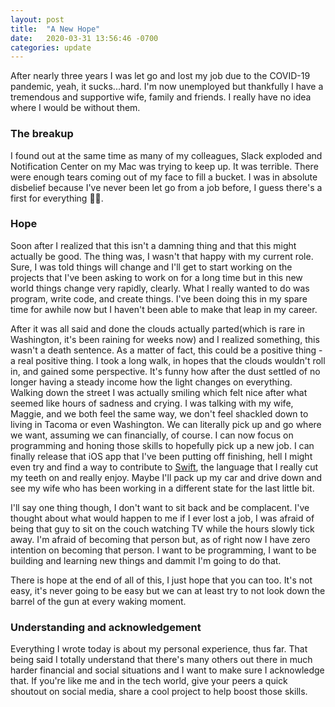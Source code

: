 ```yaml
---
layout: post
title:  "A New Hope"
date:   2020-03-31 13:56:46 -0700
categories: update
---
```

After nearly three years I was let go and lost my job due to the COVID-19 pandemic, yeah, it sucks...hard.
I'm now unemployed but thankfully I have a tremendous and supportive wife, family and friends. I really have no idea where I would be without them.

### The breakup
I found out at the same time as many of my colleagues, Slack exploded and Notification Center on my Mac was trying to keep up. It was terrible.
There were enough tears coming out of my face to fill a bucket. I was in absolute disbelief because I've never been let go from a job before, I guess there's a first for everything 🤷‍♂️.

### Hope
Soon after I realized that this isn't a damning thing and that this might actually be good. The thing was, I wasn't that happy with my current role.
Sure, I was told things will change and I'll get to start working on the projects that I've been asking to work on for a long time but in this new world things change very rapidly, clearly.
What I really wanted to do was program, write code, and create things. I've been doing this in my spare time for awhile now but I haven't been able to make that leap in my career.

After it was all said and done the clouds actually parted(which is rare in Washington, it's been raining for weeks now) and I realized something, this wasn't a death sentence.
As a matter of fact, this could be a positive thing - a real positive thing. I took a long walk, in hopes that the clouds wouldn't roll in, and gained some perspective. It's funny how after the dust settled of no longer
having a steady income how the light changes on everything. Walking down the street I was actually smiling which felt nice after what seemed like hours of sadness and crying. I was talking with my wife, Maggie, and we both feel the same way,
we don't feel shackled down to living in Tacoma or even Washington. We can literally pick up and go where we want, assuming we can financially, of course.
I can now focus on programming and honing those skills to hopefully pick up a new job.
I can finally release that iOS app that I've been putting off finishing, hell I might even try and find a way to contribute to [Swift](https://swift.org), the language that I really cut my teeth on and really enjoy.
Maybe I'll pack up my car and drive down and see my wife who has been working in a different state for the last little bit.

I'll say one thing though, I don't want to sit back and be complacent. I've thought about what would happen to me if I ever lost a job, I was afraid of being that guy to sit on the couch watching TV while the hours slowly tick away.
I'm afraid of becoming that person but, as of right now I have zero intention on becoming that person. I want to be programming, I want to be building and learning new things and dammit I'm going to do that.

There is hope at the end of all of this, I just hope that you can too. It's not easy, it's never going to be easy but we can at least try to not look down the barrel of the gun at every waking moment.

### Understanding and acknowledgement
Everything I wrote today is about my personal experience, thus far. That being said I totally understand that there's many others out there in much harder financial and social situations and I want to make sure I acknowledge that.
If you're like me and in the tech world, give your peers a quick shoutout on social media, share a cool project to help boost those skills.



[jekyll-docs]: https://jekyllrb.com/docs/home
[jekyll-gh]:   https://github.com/jekyll/jekyll
[jekyll-talk]: https://talk.jekyllrb.com/
